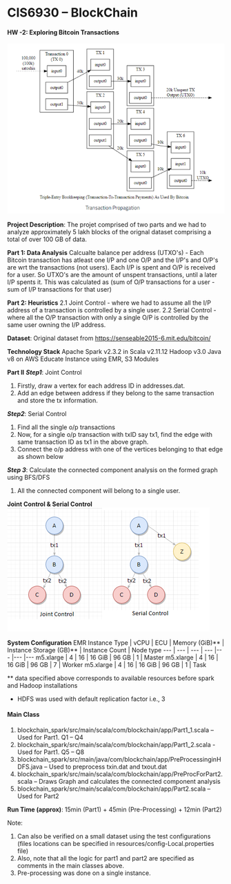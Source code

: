
# CIS6930 – BlockChain
#### HW -2: Exploring Bitcoin Transactions
![Bitcoin Transactions](/bt.png)

**Project Description**: The projet comprised of two parts and we had to analyze approximately 5 lakh blocks of the orignal dataset comprising a total of over 100 GB of data.

**Part 1: Data Analysis** 
Calcualte balance per address (UTXO's) - Each Bitcoin transaction has atleast one I/P and one O/P and the I/P's and O/P's are wrt the transactions (not users). Each I/P is spent and O/P is received for a user. So UTXO's are the amount of unspent transactions, until a later I/P spents it. This was calculated as  (sum of O/P transactions for a user - sum of I/P transactions for that user)
  
**Part 2: Heuristics**
  2.1 Joint Control - where we had to assume all the I/P address of a transaction is controlled by a single user.
  2.2 Serial Control - where all the O/P transaction with only a single O/P is controlled by the same user owning the I/P address.

**Dataset**: Original dataset from https://senseable2015-6.mit.edu/bitcoin/ 

**Technology Stack**
Apache Spark v2.3.2 in Scala v2.11.12
Hadoop v3.0
Java v8
on AWS Educate Instance using EMR, S3 Modules

**Part II**
***Step1***: Joint Control			 
1. Firstly, draw a vertex for each address ID in addresses.dat. 
2. Add an edge between address if they belong to the same transaction and store the tx information.		 

***Step2***: Serial Control
1. Find all the single o/p transactions
2. Now, for a single o/p transaction with txID say tx1, find the edge with same transaction ID as tx1 in the above graph.
3. Connect the o/p address with one of the vertices belonging to that edge as shown below

***Step 3***: Calculate the connected component analysis on the formed graph using BFS/DFS
1. All the connected component will belong to a single user.


**Joint Control & Serial Control**
![Joint Control](/jcsc.png)         


**System Configuration**
EMR Instance Type	| vCPU	| ECU | 	Memory (GiB)** |	Instance Storage (GB)** |	Instance Count | Node type
--- | --- | --- | --- |--- |--- |---
m5.xlarge	| 4	| 16 |	16 GiB |	96 GB |	1 | Master
m5.xlarge |	4	| 16	| 16 GiB	| 96 GB |	7 | Worker
m5.xlarge	| 4	| 16 |	16 GiB |	96 GB |	1 | Task

** data specified above corresponds to available resources before spark and Hadoop installations
* HDFS was used with default replication factor i.e., 3

#### Main Class
1. blockchain_spark/src/main/scala/com/blockchain/app/Part1_1.scala – Used for Part1. Q1 – Q4
2. blockchain_spark/src/main/scala/com/blockchain/app/Part1_2.scala - Used for Part1. Q5 – Q8
3. blockchain_spark/src/main/java/com/blockchain/app/PreProcessinginHDFS.java – Used to preprocess txin.dat and txout.dat
4. blockchain_spark/src/main/scala/com/blockchain/app/PreProcForPart2.scala – Draws Graph and calculates the connected component analysis
5. blockchain_spark/src/main/scala/com/blockchain/app/Part2.scala – Used for Part2

**Run Time (approx)**: 15min (Part1) + 45min (Pre-Processing) + 12min (Part2) 

Note:
1. Can also be verified on a small dataset using the test configurations (files locations can be specified in resources/config-Local.properties file)
2. Also, note that all the logic for part1 and part2 are specified as comments in the main classes above.
3. Pre-processing was done on a single instance.


